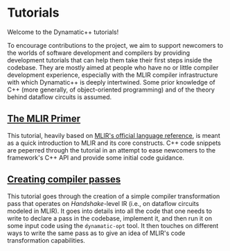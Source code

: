 # Tutorials

Welcome to the Dynamatic++ tutorials!

To encourage contributions to the project, we aim to support newcomers to the worlds of software development and compilers by providing development tutorials that can help them take their first steps inside the codebase. They are mostly aimed at people who have no or little compiler development experience, especially with the MLIR compiler infrastructure with which Dynamatic++ is deeply intertwined. Some prior knowledge of C++ (more generally, of object-oriented programming) and of the theory behind dataflow circuits is assumed.

## [The MLIR Primer](MLIRPrimer.md)

This tutorial, heavily based on [MLIR's official language reference](https://mlir.llvm.org/docs/LangRef/), is meant as a quick introduction to MLIR and its core constructs. C++ code snippets are peperred through the tutorial in an attempt to ease newcomers to the framework's C++ API and provide some initial code guidance. 

## [Creating compiler passes](CreatingPasses/CreatingPasses.md)

This tutorial goes through the creation of a simple compiler transformation pass that operates on *Handshake*-level IR (i.e., on dataflow circuits modeled in MLIR). It goes into details into all the code that one needs to write to declare a pass in the codebase, implement it, and then run it on some input code using the `dynamatic-opt` tool. It then touches on different ways to write the same pass as to give an idea of MLIR's code transformation capabilities.  
